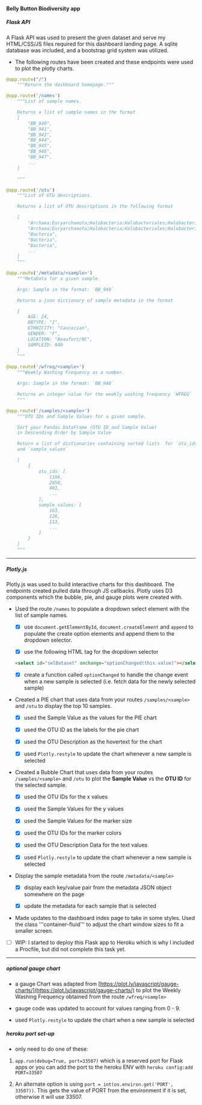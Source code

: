 #### Belly Button Biodiversity app
##### Flask API

A Flask API was used to present the given dataset and serve my HTML/CSS/JS files required for this dashboard landing page. A sqlite database was included, and a bootstrap grid system was utilized.

* The following routes have been created and these endpoints were used to plot the plotly charts. 

```python
@app.route("/")
    """Return the dashboard homepage."""
```
```python
@app.route('/names')
    """List of sample names.

    Returns a list of sample names in the format
    [
        "BB_940",
        "BB_941",
        "BB_943",
        "BB_944",
        "BB_945",
        "BB_946",
        "BB_947",
        ...
    ]

    """
```
```python
@app.route('/otu')
    """List of OTU descriptions.

    Returns a list of OTU descriptions in the following format

    [
        "Archaea;Euryarchaeota;Halobacteria;Halobacteriales;Halobacteriaceae;Halococcus",
        "Archaea;Euryarchaeota;Halobacteria;Halobacteriales;Halobacteriaceae;Halococcus",
        "Bacteria",
        "Bacteria",
        "Bacteria",
        ...
    ]
    """
```
```python
@app.route('/metadata/<sample>')
    """MetaData for a given sample.

    Args: Sample in the format: `BB_940`

    Returns a json dictionary of sample metadata in the format

    {
        AGE: 24,
        BBTYPE: "I",
        ETHNICITY: "Caucasian",
        GENDER: "F",
        LOCATION: "Beaufort/NC",
        SAMPLEID: 940
    }
    """
```
```python
@app.route('/wfreq/<sample>')
    """Weekly Washing Frequency as a number.

    Args: Sample in the format: `BB_940`

    Returns an integer value for the weekly washing frequency `WFREQ`
    """
```
```python
@app.route('/samples/<sample>')
    """OTU IDs and Sample Values for a given sample.

    Sort your Pandas DataFrame (OTU ID and Sample Value)
    in Descending Order by Sample Value

    Return a list of dictionaries containing sorted lists  for `otu_ids`
    and `sample_values`

    [
        {
            otu_ids: [
                1166,
                2858,
                481,
                ...
            ],
            sample_values: [
                163,
                126,
                113,
                ...
            ]
        }
    ]
    """
```

---
##### Plotly.js

Plotly.js was used to build interactive charts for this dashboard. The endpoints created pulled data through JS callbacks. Plotly uses D3 components which the bubble, pie, and gauge plots were created with. 

* Used the route `/names` to populate a dropdown select element with the list of sample names.

  - [x] use `document.getElementById`, `document.createElement` and `append` to populate the create option elements and append them to the dropdown selector.

  - [x] use the following HTML tag for the dropdown selector

  ```html
  <select id="selDataset" onchange="optionChanged(this.value)"></select>
  ```
  - [x] create a function called `optionChanged` to handle the change event when a new sample is selected (i.e. fetch data for the newly selected sample)

* Created a PIE chart that uses data from your routes `/samples/<sample>` and `/otu` to display the top 10 samples.

  - [x] used the Sample Value as the values for the PIE chart

  - [x] used the OTU ID as the labels for the pie chart

  - [x] used the OTU Description as the hovertext for the chart

  - [x] used `Plotly.restyle` to update the chart whenever a new sample is selected


* Created a Bubble Chart that uses data from your routes `/samples/<sample>` and `/otu` to plot the __Sample Value__ vs the __OTU ID__ for the selected sample.

  - [x] used the OTU IDs for the x values

  - [x] used the Sample Values for the y values

  - [x] used the Sample Values for the marker size

  - [x] used the OTU IDs for the marker colors

  - [x] used the OTU Description Data for the text values

  - [x] used `Plotly.restyle` to update the chart whenever a new sample is selected

* Display the sample metadata from the route `/metadata/<sample>`

  - [x] display each key/value pair from the metadata JSON object somewhere on the page

  - [x] update the metadata for each sample that is selected

* Made updates to the dashboard index page to take in some styles. Used the class '''container-fluid''' to adjust the chart window sizes to fit a smaller screen. 

- [ ] WIP: I started to deploy this Flask app to Heroku which is why I included a Procfile, but did not complete this task yet.

---
##### optional gauge chart

* a gauge Chart was adapted from [https://plot.ly/javascript/gauge-charts/](https://plot.ly/javascript/gauge-charts/) to plot the Weekly Washing Frequency obtained from the route `/wfreq/<sample>`

* gauge code was updated to account for values ranging from 0 - 9.

* used `Plotly.restyle` to update the chart when a new sample is selected

##### heroku port set-up

* only need to do one of these:

1. `app.run(debug=True, port=33507)` which is a reserved port for Flask apps or you can add the port to the heroku ENV with `heroku config:add PORT=33507`

2. An alternate option is using `port = int(os.environ.get('PORT', 33507))`. This gets the value of PORT from the environment if it is set, otherwise it will use 33507. 